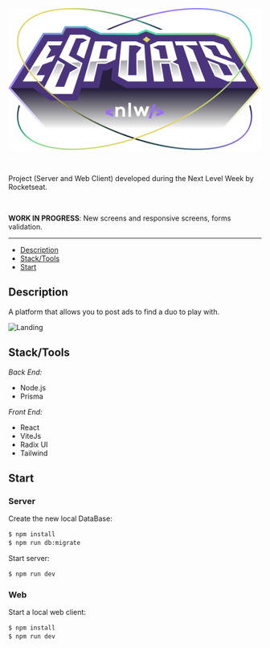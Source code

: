 <p align="center">
  <img src="web/src/assets/logo-nlw.svg" />
</p>

<br>

Project (Server and Web Client) developed during the Next Level Week by Rocketseat.

<br>
 
**WORK IN PROGRESS**: New screens and responsive screens, forms validation.  

---

- [Description](#Description)
- [Stack/Tools](#Stack/Tools)
- [Start](#Start)

## Description 
A platform that allows you to post ads to find a duo to play with.

![Landing](https://user-images.githubusercontent.com/52689135/191142888-f2ece6d7-5cb1-4a17-a05b-290813cdeeb3.png)

## Stack/Tools

*Back End:*
 - Node.js    
 - Prisma

*Front End:*
 - React
 - ViteJs
 - Radix UI
 - Tailwind 

 ## Start
 ### Server

Create the new local DataBase:
 ```sh
$ npm install
$ npm run db:migrate
```
Start server:
```sh
$ npm run dev
```

### Web 
Start a local web client:
```sh
$ npm install
$ npm run dev
```

